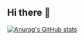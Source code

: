 ## Hi there 👋

[![Anurag's GitHub stats](https://github-readme-stats.vercel.app/api?username=dominooooooo)](https://github.com/dominooooooo/github-readme-stats)

